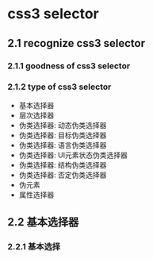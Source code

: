 # css3 selector

## 2.1 recognize css3 selector
### 2.1.1 goodness of css3 selector
### 2.1.2 type of css3 selector
* 基本选择器
* 层次选择器
* 伪类选择器: 动态伪类选择器
* 伪类选择器: 目标伪类选择器
* 伪类选择器: 语言伪类选择器
* 伪类选择器: UI元素状态伪类选择器
* 伪类选择器: 结构伪类选择器
* 伪类选择器: 否定伪类选择器
* 伪元素
* 属性选择器

## 2.2 基本选择器

### 2.2.1 基本选择
